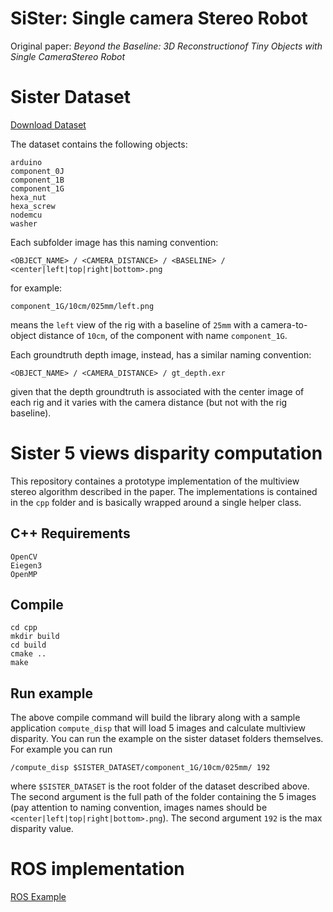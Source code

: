 # SiSter: Single camera Stereo Robot

Original paper: *Beyond the Baseline: 3D Reconstructionof Tiny Objects with Single CameraStereo Robot*

# Sister Dataset

[Download Dataset](http://github.com)

The dataset contains the following objects:

```
arduino
component_0J
component_1B
component_1G
hexa_nut
hexa_screw
nodemcu
washer
```

Each subfolder image has this naming convention:

```
<OBJECT_NAME> / <CAMERA_DISTANCE> / <BASELINE> / <center|left|top|right|bottom>.png
```

for example:

```
component_1G/10cm/025mm/left.png
```

means the `left` view of the rig with a baseline of `25mm` with a camera-to-object distance of `10cm`, of the component with name `component_1G`.

Each groundtruth depth image, instead, has a similar naming convention:

```
<OBJECT_NAME> / <CAMERA_DISTANCE> / gt_depth.exr
```

given that the depth groundtruth is associated with the center image of each rig and it varies with the camera distance (but not with the rig baseline).  


# Sister 5 views disparity computation

This repository containes a prototype implementation of the multiview stereo algorithm described in the paper. The implementations is contained in the `cpp` folder and is basically wrapped around a single helper class.

## C++ Requirements

```
OpenCV 
Eiegen3
OpenMP
```

## Compile

```
cd cpp
mkdir build
cd build
cmake ..
make
```

## Run example

The above compile command will build the library along with a sample application `compute_disp` that will load 5 images and calculate multiview disparity. You can run the example on the sister dataset folders themselves. For example you can run

```
/compute_disp $SISTER_DATASET/component_1G/10cm/025mm/ 192
```

where `$SISTER_DATASET` is the root folder of the dataset described above. The second argument is the full path of the folder containing the 5 images (pay attention to naming convention, images names should be `<center|left|top|right|bottom>.png`). The second argument `192` is the max disparity value.


# ROS implementation

[ROS Example](http://github.com)
